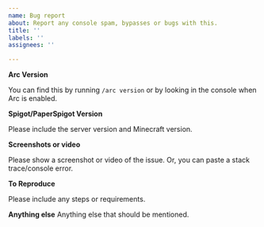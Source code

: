 ```yaml
---
name: Bug report
about: Report any console spam, bypasses or bugs with this.
title: ''
labels: ''
assignees: ''

---
```


**Arc Version**

You can find this by running `/arc version` or by looking in the console when Arc is enabled.

**Spigot/PaperSpigot Version**

Please include the server version and Minecraft version.

**Screenshots or video**

Please show a screenshot or video of the issue. Or, you can paste a stack trace/console error.

**To Reproduce**

Please include any steps or requirements.

**Anything else**
Anything else that should be mentioned.
